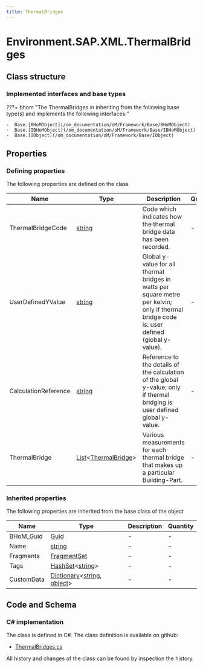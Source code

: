 ```yaml
---
title: ThermalBridges
---
```


# Environment.SAP.XML.ThermalBridges



## Class structure

### Implemented interfaces and base types

???+ bhom "The ThermalBridges in inheriting from the following base type(s) and implements the following interfaces:"

    -  Base.[BHoMObject](/om_documentation/oM/Framework/Base/BHoMObject)
    -  Base.[IBHoMObject](/om_documentation/oM/Framework/Base/IBHoMObject)
    -  Base.[IObject](/om_documentation/oM/Framework/Base/IObject)


## Properties



### Defining properties

The following properties are defined on the class

| Name             | Type             | Description      | Quantity         |
|------------------|------------------|------------------|------------------|
| ThermalBridgeCode | [string](https://learn.microsoft.com/en-us/dotnet/api/System.String?view=netstandard-2.0) | Code which indicates how the thermal bridge data has been recorded. | - |
| UserDefinedYValue | [string](https://learn.microsoft.com/en-us/dotnet/api/System.String?view=netstandard-2.0) | Global y-value for all thermal bridges in watts per square metre per kelvin; only if thermal bridge code is: user defined (global y-value). | - |
| CalculationReference | [string](https://learn.microsoft.com/en-us/dotnet/api/System.String?view=netstandard-2.0) | Reference to the details of the calculation of the global y-value; only if thermal bridging is user defined global y-value. | - |
| ThermalBridge | [List](https://learn.microsoft.com/en-us/dotnet/api/System.Collections.Generic.List-1?view=netstandard-2.0)&lt;[ThermalBridge](/om_documentation/oM/Adapter/Environment/SAP/XML/ThermalBridge)&gt; | Various measurements for each thermal bridge that makes up a particular Building-Part. | - |


### Inherited properties
The following properties are inherited from the base class of the object

| Name             | Type             | Description      | Quantity         |
|------------------|------------------|------------------|------------------|
| BHoM_Guid | [Guid](https://learn.microsoft.com/en-us/dotnet/api/System.Guid?view=netstandard-2.0) | - | - |
| Name | [string](https://learn.microsoft.com/en-us/dotnet/api/System.String?view=netstandard-2.0) | - | - |
| Fragments | [FragmentSet](/om_documentation/oM/Framework/Base/FragmentSet) | - | - |
| Tags | [HashSet](https://learn.microsoft.com/en-us/dotnet/api/System.Collections.Generic.HashSet-1?view=netstandard-2.0)&lt;[string](https://learn.microsoft.com/en-us/dotnet/api/System.String?view=netstandard-2.0)&gt; | - | - |
| CustomData | [Dictionary](https://learn.microsoft.com/en-us/dotnet/api/System.Collections.Generic.Dictionary-2?view=netstandard-2.0)&lt;[string](https://learn.microsoft.com/en-us/dotnet/api/System.String?view=netstandard-2.0), [object](https://learn.microsoft.com/en-us/dotnet/api/System.Object?view=netstandard-2.0)&gt; | - | - |


## Code and Schema

### C# implementation

The class is defined in C#. The class definition is available on github:

- [ThermalBridges.cs](https://github.com/BHoM/SAP_Toolkit/blob/develop/SAP_oM/XML/ThermalBridges.cs)

All history and changes of the class can be found by inspection the history.
